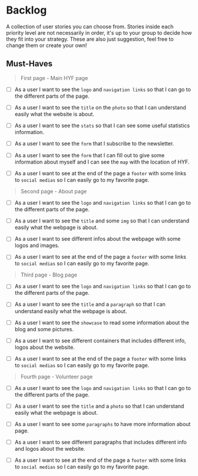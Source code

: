 # Backlog

A collection of user stories you can choose from. Stories inside each priority
level are not necessarily in order, it's up to your group to decide how they fit
into your strategy. These are also just suggestion, feel free to change them or
create your own!

## Must-Haves

> First page - Main HYF page

- [ ] As a user I want to see the `logo` and `navigation links` so that I can go
      to the different parts of the page.

- [ ] As a user I want to see the `title` on the `photo` so that I can
      understand easily what the website is about.

- [ ] As a user I want to see the `stats` so that I can see some useful
      statistics information.

- [ ] As a user I want to see the `form` that I subscribe to the newsletter.

- [ ] As a user I want to see the `form` that I can fill out to give some
      information about myself and I can see the `map` with the location of HYF.

- [ ] As a user I want to see at the end of the page a `footer` with some links
      to `social medias` so I can easily go to my favorite page.

> Second page - About page

- [ ] As a user I want to see the `logo` and `navigation links` so that I can go
      to the different parts of the page.

- [ ] As a user I want to see the `title` and some `img` so that I can
      understand easily what the webpage is about.

- [ ] As a user I want to see different infos about the webpage with some logos
      and images.

- [ ] As a user I want to see at the end of the page a `footer` with some links
      to `social medias` so I can easily go to my favorite page.

> Third page - Blog page

- [ ] As a user I want to see the `logo` and `navigation links` so that I can go
      to the different parts of the page.

- [ ] As a user I want to see the `title` and a `paragraph` so that I can
      understand easily what the webpage is about.

- [ ] As a user I want to see the `showcase` to read some information about the
      blog and some pictures.

- [ ] As a user I want to see different containers that includes different info,
      logos about the website.

- [ ] As a user I want to see at the end of the page a `footer` with some links
      to `social medias` so I can easily go to my favorite page.

> Fourth page - Volunteer page

- [ ] As a user I want to see the `logo` and `navigation links` so that I can go
      to the different parts of the page.

- [ ] As a user I want to see the `title` and a `photo` so that I can understand
      easily what the webpage is about.

- [ ] As a user I want to see some `paragraphs` to have more information about
      page.

- [ ] As a user I want to see different paragraphs that includes different info
      and logos about the website.

- [ ] As a user I want to see at the end of the page a `footer` with some links
      to `social medias` so I can easily go to my favorite page.
